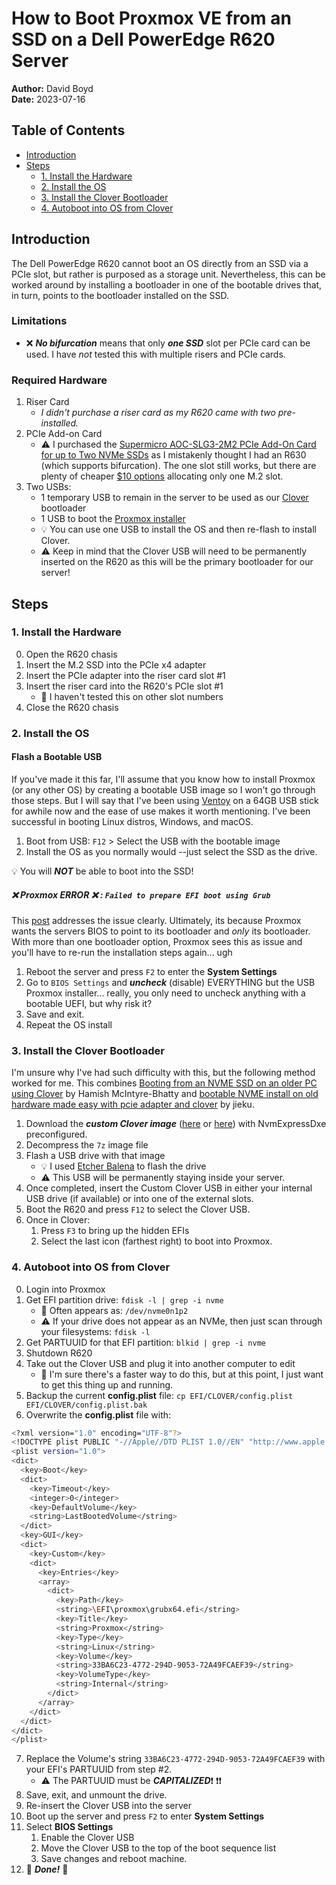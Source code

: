 # How to Boot Proxmox VE from an SSD on a Dell PowerEdge R620 Server

**Author:** David Boyd<br>
**Date:** 2023-07-16

## Table of Contents

- [Introduction](#introduction)
- [Steps](#steps)
  - [1. Install the Hardware](#1.-install-the-hardware)
  - [2. Install the OS](#2.-install-the-os)
  - [3. Install the Clover Bootloader](#3.-install-the-clover-bootloader)
  - [4. Autoboot into OS from Clover](#4.-autoboot-into-os-from-clover)

## Introduction

The Dell PowerEdge R620 cannot boot an OS directly from an SSD via a PCIe slot,
but rather is purposed as a storage unit. Nevertheless, this can be
worked around by installing a bootloader in one of the bootable drives that, in
turn, points to the bootloader installed on the SSD.

### Limitations

- :x: ***No bifurcation*** means that only ***one SSD*** slot per PCIe card can 
  be used. I have *not* tested this with multiple risers and PCIe cards.

### Required Hardware

1. Riser Card
    - *I didn't purchase a riser card as my R620 came with two pre-installed.*
2. PCIe Add-on Card
    - :warning: I purchased the
    [Supermicro AOC-SLG3-2M2 PCIe Add-On Card for up to Two NVMe SSDs][card-2]
    as I mistakenly thought I had an R630 (which supports bifurcation). The 
    one slot still works, but there are plenty of cheaper [$10 options][card-1]
    allocating only one M.2 slot.
3. Two USBs:
    - 1 temporary USB to remain in the server to be used as our 
      [Clover][C-official] bootloader
    - 1 USB to boot the [Proxmox installer][pve-dl]
    - :bulb: You can use one USB to install the OS and then re-flash to install
      Clover.
    - :warning: Keep in mind that the Clover USB will need to be permanently 
      inserted on the R620 as this will be the primary bootloader for our
      server!

## Steps

### 1. Install the Hardware

0. Open the R620 chasis
1. Insert the M.2 SSD into the PCIe x4 adapter
2. Insert the PCIe adapter into the riser card slot #1
3. Insert the riser card into the R620's PCIe slot #1
    - :thinking: I haven't tested this on other slot numbers
4. Close the R620 chasis

### 2. Install the OS

#### Flash a Bootable USB

If you've made it this far, I'll assume that you know how to install Proxmox
(or any other OS) by creating a bootable USB image so I won't go through those
steps. But I will say that I've been using [Ventoy][vtoy] on a 64GB USB stick
for awhile now and the ease of use makes it worth mentioning. I've been
successful in booting Linux distros, Windows, and macOS.

1. Boot from USB: `F12` > Select the USB with the bootable image
2. Install the OS as you normally would --just select the SSD as the drive.

:bulb: You will ***NOT*** be able to boot into the SSD!

#####  :x: **Proxmox ERROR** :x: : `Failed to prepare EFI boot using Grub`

This [post][pve-efi-err] addresses the issue clearly. Ultimately, its because
Proxmox wants the servers BIOS to point to its bootloader and *only* its
bootloader. With more than one bootloader option, Proxmox sees this as issue
and you'll have to re-run the installation steps again... ugh

1. Reboot the server and press `F2` to enter the **System Settings**
2. Go to `BIOS Settings` and ***uncheck*** (disable) EVERYTHING
   but the USB Proxmox installer... really, you only need to uncheck anything 
   with a bootable UEFI, but why risk it?
3. Save and exit.
4. Repeat the OS install

### 3. Install the Clover Bootloader

I'm unsure why I've had such difficulty with this, but the following method
worked for me. This combines [Booting from an NVME SSD on an older PC using
Clover][blog-main] by Hamish McIntyre-Bhatty and [bootable NVME install on
old hardware made easy with pcie adapter and clover][blog-pve] by jieku.

1. Download the ***custom Clover image*** ([here][clover-custom1] or 
   [here][clover-custom2]) with NvmExpressDxe preconfigured.
2. Decompress the `7z` image file
3. Flash a USB drive with that image
    - :bulb: I used [Etcher Balena][etcher] to flash the drive
    - :warning: This USB will be permanently staying inside your server.
4. Once completed, insert the Custom Clover USB in either your internal USB
   drive (if available) or into one of the external slots.
5. Boot the R620 and press `F12` to select the Clover USB.
6. Once in Clover:
    1. Press `F3` to bring up the hidden EFIs
    2. Select the last icon (farthest right) to boot into Proxmox.

### 4. Autoboot into OS from Clover

0. Login into Proxmox
1. Get EFI partition drive: `fdisk -l | grep -i nvme`
    - :eyes: Often appears as: `/dev/nvme0n1p2`
    - :warning: If your drive does not appear as an NVMe, then just scan
    through your filesystems: `fdisk -l`
2. Get PARTUUID for that EFI partition: `blkid | grep -i nvme`
3. Shutdown R620
4. Take out the Clover USB and plug it into another computer to edit
    - :thinking: I'm sure there's a faster way to do this, but at this point, I
    just want to get this thing up and running.
5. Backup the current **config.plist** file: `cp EFI/CLOVER/config.plist
   EFI/CLOVER/config.plist.bak`
6. Overwrite the **config.plist** file with:

``` bash
<?xml version="1.0" encoding="UTF-8"?>
<!DOCTYPE plist PUBLIC "-//Apple//DTD PLIST 1.0//EN" "http://www.apple.com/DTDs/PropertyList-1.0.dtd">
<plist version="1.0">
<dict>
  <key>Boot</key>
  <dict>
    <key>Timeout</key>
    <integer>0</integer>
    <key>DefaultVolume</key>
    <string>LastBootedVolume</string>
  </dict>
  <key>GUI</key>
  <dict>
    <key>Custom</key>
    <dict>
      <key>Entries</key>
      <array>
        <dict>
          <key>Path</key>
          <string>\EFI\proxmox\grubx64.efi</string>
          <key>Title</key>
          <string>Proxmox</string>
          <key>Type</key>
          <string>Linux</string>
          <key>Volume</key>
          <string>33BA6C23-4772-294D-9053-72A49FCAEF39</string>
          <key>VolumeType</key>
          <string>Internal</string>
        </dict>
      </array>
    </dict>
  </dict>
</dict>
</plist>
```

7. Replace the Volume's string `33BA6C23-4772-294D-9053-72A49FCAEF39` with your
   EFI's PARTUUID from step #2.
    - :warning: The PARTUUID must be ***CAPITALIZED***:exclamation:
      :exclamation::exclamation:
8. Save, exit, and unmount the drive.
9. Re-insert the Clover USB into the server
10. Boot up the server and press `F2` to enter **System Settings**
11. Select **BIOS Settings** 
    1. Enable the Clover USB
    2. Move the Clover USB to the top of the boot sequence list
    3. Save changes and reboot machine.
12. :tada: ***Done!*** :tada:

<!-- References -->

[card-1]: https://www.amazon.co.uk/gp/product/B07CBJ6RH7/ref=ppx_yo_dt_b_asin_title_o07_s00?ie=UTF8&psc=1
[card-2]: https://www.supermicro.com/en/products/accessories/addon/AOC-SLG3-2M2.php

[pve-dl]: https://proxmox.com/en/downloads
[pve-efi-err]: https://forum.proxmox.com/threads/installation-failing-failed-to-prepare-efi-boot-using-grub.122002/
[vtoy]: https://github.com/ventoy/Ventoy

[blog-pve]: https://forum.proxmox.com/threads/bootable-nvme-install-on-old-hardware-made-easy-with-pcie-adapter-and-clover.78120/
[blog-main]: https://www.hamishmb.com/booting-nvme-older-pc-refind/

[C-official]: https://github.com/CloverHackyColor/CloverBootloader/releases
[etcher]: https://etcher.balena.io/#download-etcher
[clover-custom1]: https://e1.pcloud.link/publink/show?code=XZUdjLZnMTcfJXjWa8Tj8YKtyJM0u2R9faV
[clover-custom2]: https://github.com/dboyd42/it-support/raw/master/Network%20and%20Systems%20Administration/Virtualization/Proxmox/files/Clover.img.7z

